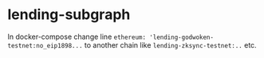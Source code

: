 # lending-subgraph

In docker-compose change line `ethereum: 'lending-godwoken-testnet:no_eip1898...` to another chain like `lending-zksync-testnet:..` etc.
